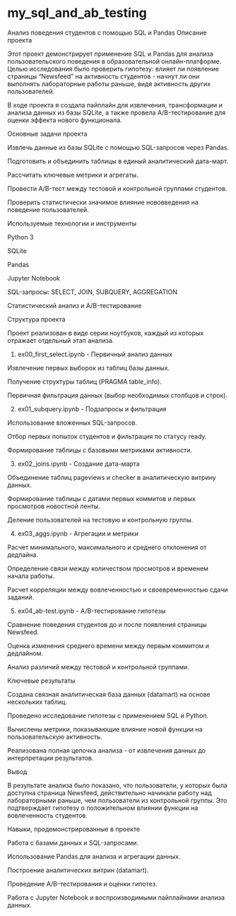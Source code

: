 # my_sql_and_ab_testing
Анализ поведения студентов с помощью SQL и Pandas
Описание проекта

Этот проект демонстрирует применение SQL и Pandas для анализа пользовательского поведения в образовательной онлайн-платформе.
Целью исследования было проверить гипотезу: влияет ли появление страницы “Newsfeed” на активность студентов - начнут ли они выполнять лабораторные работы раньше, видя активность других пользователей.

В ходе проекта я создала пайплайн для извлечения, трансформации и анализа данных из базы SQLite, а также провела A/B-тестирование для оценки эффекта нового функционала.

Основные задачи проекта

Извлечь данные из базы SQLite с помощью SQL-запросов через Pandas.

Подготовить и объединить таблицы в единый аналитический дата-март.

Рассчитать ключевые метрики и агрегаты.

Провести A/B-тест между тестовой и контрольной группами студентов.

Проверить статистически значимое влияние нововведения на поведение пользователей.

Используемые технологии и инструменты

Python 3

SQLite

Pandas

Jupyter Notebook

SQL-запросы: SELECT, JOIN, SUBQUERY, AGGREGATION

Статистический анализ и A/B-тестирование

Структура проекта

Проект реализован в виде серии ноутбуков, каждый из которых отражает отдельный этап анализа.

1. ex00_first_select.ipynb - Первичный анализ данных

Извлечение первых выборок из таблиц базы данных.

Получение структуры таблиц (PRAGMA table_info).

Первичная фильтрация данных (выбор необходимых столбцов и строк).

2. ex01_subquery.ipynb - Подзапросы и фильтрация

Использование вложенных SQL-запросов.

Отбор первых попыток студентов и фильтрация по статусу ready.

Формирование таблицы с базовыми метриками активности.

3. ex02_joins.ipynb - Создание дата-марта

Объединение таблиц pageviews и checker в аналитическую витрину данных.

Формирование таблицы с датами первых коммитов и первых просмотров новостной ленты.

Деление пользователей на тестовую и контрольную группы.

4. ex03_aggs.ipynb - Агрегации и метрики

Расчет минимального, максимального и среднего отклонения от дедлайна.

Определение связи между количеством просмотров и временем начала работы.

Расчет корреляции между вовлеченностью и своевременностью сдачи заданий.

5. ex04_ab-test.ipynb - A/B-тестирование гипотезы

Сравнение поведения студентов до и после появления страницы Newsfeed.

Оценка изменения среднего времени между первым коммитом и дедлайном.

Анализ различий между тестовой и контрольной группами.

Ключевые результаты

Создана связная аналитическая база данных (datamart) на основе нескольких таблиц.

Проведено исследование гипотезы с применением SQL и Python.

Вычислены метрики, показывающие влияние новой функции на пользовательскую активность.

Реализована полная цепочка анализа - от извлечения данных до интерпретации результатов.

Вывод

В результате анализа было показано, что пользователи, у которых была доступна страница Newsfeed, действительно начинали работу над лабораторными раньше, чем пользователи из контрольной группы.
Это подтверждает гипотезу о положительном влиянии функции на вовлеченность студентов.

Навыки, продемонстрированные в проекте

Работа с базами данных и SQL-запросами.

Использование Pandas для анализа и агрегации данных.

Построение аналитических витрин (datamart).

Проведение A/B-тестирования и оценки гипотез.

Работа с Jupyter Notebook и воспроизводимыми пайплайнами анализа данных.
